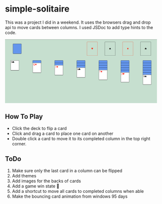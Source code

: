 # simple-solitaire

This was a project I did in a weekend. It uses the browsers drag and drop api to move cards between columns. I used JSDoc to add type hints to the code.

![screenshot](screenshot.png)

## How To Play

- Click the deck to flip a card
- Click and drag a card to place one card on another
- Double click a card to move it to its completed column in the top right corner.

## ToDo

1. Make sure only the last card in a column can be flipped
2. Add themes
3. Add images for the backs of cards
4. Add a game win state 🎉
5. Add a shortcut to move all cards to completed columns when able
6. Make the bouncing card animation from windows 95 days
